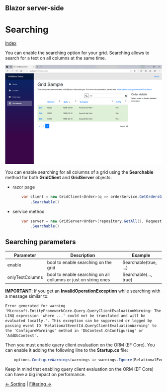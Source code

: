 ## Blazor server-side

# Searching

[Index](Documentation.md)

You can enable the searching option for your grid. Searching allows to search for a text on all columns at the same time.

![](../images/Searching.png)

You can enable searching for all columns of a grid using the **Searchable** method for both **GridClient** and **GridServer** objects:

* razor page
    ```c#
        var client = new GridClient<Order>(q => orderService.GetOrdersGridRows(columns, q), query, false, "ordersGrid", Columns, locale)
            .Searchable()
    ```

* service method
    ```c#
        var server = new GridServer<Order>(repository.GetAll(), Request.Query, true, "ordersGrid", columns, 10)
            .Searchable()
    ```


## Searching parameters

Parameter | Description | Example
--------- | ----------- | -------
enable | bool to enable searching on the grid | Searchable(true, ...)
onlyTextColumns | bool to enable searching on all collumns or just on string ones | Searchable(..., true)


**IMPORTANT**: If you get an **InvalidOperationException** while searching with a message similar to:
```text
Error generated for warning 'Microsoft.EntityFrameworkCore.Query.QueryClientEvaluationWarning: The LINQ expression 'where ...' could not be translated and will be evaluated locally.'. This exception can be suppressed or logged by passing event ID 'RelationalEventId.QueryClientEvaluationWarning' to the 'ConfigureWarnings' method in 'DbContext.OnConfiguring' or 'AddDbContext'.
``` 
Then you must enable query client evaluation on the ORM (EF Core). You can enable it adding the following line to the **Startup.cs** file:
```c#
    options.ConfigureWarnings(warnings => warnings.Ignore(RelationalEventId.QueryClientEvaluationWarning)); 
```
Keep in mind that enabling query client evaluation on the ORM (EF Core) can have a big impact on performance.


[<- Sorting](Sorting.md) | [Filtering ->](Filtering.md)
